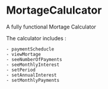 # MortageCalulcator

A fully functional Mortage Calculator 


The calculator includes : 

    - paymentScheducle
    - viewMortage
    - seeNumberOfPayments
    - seeMonthlyInterest
    - setPeriod
    - setAnnualInterest
    - setMonthlyPayments
    
